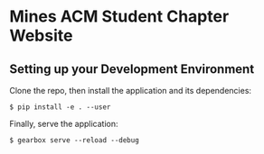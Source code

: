 # Mines ACM Student Chapter Website

## Setting up your Development Environment

Clone the repo, then install the application and its dependencies:

    $ pip install -e . --user

Finally, serve the application:

    $ gearbox serve --reload --debug

